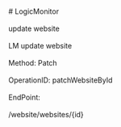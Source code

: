 <br>#     LogicMonitor</br>
<br>update website</br>
<br>LM update website</br>
<br>Method: Patch</br>
<br>OperationID: patchWebsiteById</br>
<br>EndPoint:</br>
<br>/website/websites/{id}</br>
